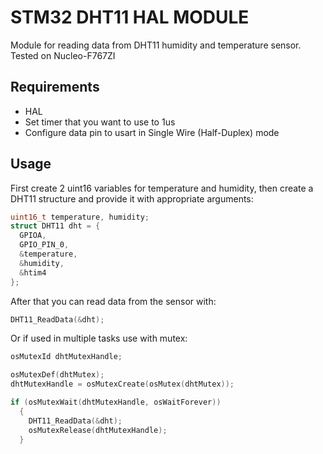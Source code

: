 # STM32 DHT11 HAL MODULE
Module for reading data from DHT11 humidity and temperature sensor.\
Tested on Nucleo-F767ZI

## Requirements
- HAL
- Set timer that you want to use to 1us
- Configure data pin to usart in Single Wire (Half-Duplex) mode

## Usage
First create 2 uint16 variables for temperature and humidity, then create a DHT11 structure and provide it with appropriate arguments:

```c
uint16_t temperature, humidity;
struct DHT11 dht = {
  GPIOA,
  GPIO_PIN_0,
  &temperature,
  &humidity,
  &htim4
};
```
After that you can read data from the sensor with:
```c
DHT11_ReadData(&dht);
```
Or if used in multiple tasks use with mutex:
```c
osMutexId dhtMutexHandle;

osMutexDef(dhtMutex);
dhtMutexHandle = osMutexCreate(osMutex(dhtMutex));

if (osMutexWait(dhtMutexHandle, osWaitForever))
  {
    DHT11_ReadData(&dht);
    osMutexRelease(dhtMutexHandle);
  }
```
